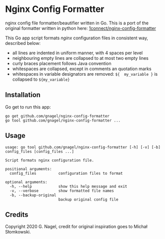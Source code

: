 # Nginx Config Formatter
nginx config file formatter/beautifier written in Go. 
This is a port of the original formatter written in python here: [1connect/nginx-config-formatter](https://github.com/1connect/nginx-config-formatter)

This Go app script formats *nginx* configuration files in consistent way, described below:

* all lines are indented in uniform manner, with 4 spaces per level
* neighbouring empty lines are collapsed to at most two empty lines
* curly braces placement follows Java convention
* whitespaces are collapsed, except in comments an quotation marks
* whitespaces in variable designators are removed: `${  my_variable }` is collapsed to `${my_variable}`

## Installation

Go get to run this app:

    go get github.com/gnagel/nginx-config-formatter
    go tool github.com/gnagel/nginx-config-formatter ...  


## Usage

```
usage: go tool github.com/gnagel/nginx-config-formatter [-h] [-v] [-b] config_files [config_files ...]

Script formats nginx configuration file.

positional arguments:
  config_files          configuration files to format

optional arguments:
  -h, --help            show this help message and exit
  -v, --verbose         show formatted file names
  -b, --backup-original
                        backup original config file
```

## Credits

Copyright 2020 G. Nagel, credit for original inspiration goes to Michał Słomkowski.